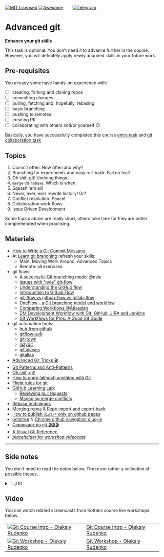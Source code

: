 [![MIT Licensed][icon-mit]][license]
[![Awesome][icon-awesome]][awesome]
&nbsp;&nbsp;&nbsp;&nbsp;&nbsp;&nbsp;
[![Telegram][icon-chat]][chat]

# Advanced git
**Enhance your git skills**

This task is optional.
You don't need it to advance further in the course.
However, you will definitely apply newly acquired skills
in your future work.

## Pre-requisites

You already some have hands-on experience with:
- [ ] creating, forking and cloning repos
- [ ] committing changes
- [ ] pulling, fetching and, hopefully, rebasing
- [ ] basic branching
- [ ] pushing to remotes
- [ ] creating PR
- [ ] collaborating with others and/or yourself :wink:

Basically, you have successfully completed this course
[entry task](git-intro.md) and
[git collaboration task](git-collaboration.md)

## Topics

1. Commit often. How often and why?
1. Branching for experiments and easy roll-back. Fail no fear!
1. Oh shit, git! Undoing things.
1. `merge` vs `rebase`. Which is when.
1. Squash 'em all!
1. Never, ever, ever rewrite history! Or?
1. Conflict resolution. Peace!
1. Collaboration work flows
1. Issue Driven Development

Some topics above are really short, others take time
for they are better comprehended when practising.

## Materials

 - [How to Write a Git Commit Message](https://chris.beams.io/posts/git-commit/)
 - At [Learn git branching](https://learngitbranching.js.org/)
   refresh your skills:
   - Main: Moving Work Around, Advanced Topics
   - Remote: all exercises
 - git flows
   - [A successful Git branching model @nvie](https://nvie.com/posts/a-successful-git-branching-model/)
   - [Issues with "nvie" git-flow](http://scottchacon.com/2011/08/31/github-flow.html)
   - [Understanding the GitHub flow](https://guides.github.com/introduction/flow/)
   - [Introduction to GitLab Flow](https://docs.gitlab.com/ee/workflow/gitlab_flow.html)
   - [git-flow vs github-flow vs gitlab-flow](https://stackoverflow.com/questions/18188492/what-are-the-pros-and-cons-of-git-flow-vs-github-flow/35915110#35915110)
   - [OneFlow - a Git branching model and workflow](https://www.endoflineblog.com/oneflow-a-git-branching-model-and-workflow)
   - [Comparing Workflows @Atlassian](https://www.atlassian.com/git/tutorials/comparing-workflows)
   - [DM Development Workflow with Git, GitHub, JIRA and Jenkins](https://developer.lsst.io/processes/workflow.html)
   - [Git Workflows for Pros: A Good Git Guide](https://www.toptal.com/git/git-workflows-for-pros-a-good-git-guide)
 - git automation tools:
   - [hub from github](https://hub.github.com/)
   - [gitflow-avh](https://github.com/petervanderdoes/gitflow-avh)
   - [git-town](https://github.com/Originate/git-town)
   - [lazygit](https://github.com/jesseduffield/lazygit)
   - [git aliases](https://git-scm.com/book/en/v2/Git-Basics-Git-Aliases)
   - [gitalias](https://github.com/GitAlias/gitalias)
 - [Advanced Git Tricks :clapper:](https://vimeo.com/49444883)
 - [Git Patterns and Anti-Patterns](https://dzone.com/refcardz/git-patterns-and-anti-patterns?chapter=1)
 - [Oh shit, git!](http://ohshitgit.com/)
 - [How to undo (almost) anything with Git](https://blog.github.com/2015-06-08-how-to-undo-almost-anything-with-git/)
 - [Flight rules for git](https://github.com/k88hudson/git-flight-rules)
 - [GitHub Learning Lab](https://lab.github.com/courses):
   - [Reviewing pull requests](https://lab.github.com/githubtraining/reviewing-pull-requests)
   - [Managing merge conflicts](https://lab.github.com/githubtraining/managing-merge-conflicts)
 - [Rebase techniques](https://gist.github.com/OleksiyRudenko/232e1ebe6ed0780fc69d7391723cc75b)
 - [Merging repos](https://gist.github.com/OleksiyRudenko/3324acdab15fff52955979522c878a3e) &
   [Repo import and export back](https://gist.github.com/OleksiyRudenko/86d378b56fe690e47a066b8eeb4ac5b2)
 - [How to publish `dist/*` only on github pages](https://gist.github.com/OleksiyRudenko/7e94aa2d18927e0c5e65b2b5a1c0e375)
 - [octotree](https://github.com/ovity/octotree) // [Chrome github navigation plug-in](https://chrome.google.com/webstore/detail/octotree/bkhaagjahfmjljalopjnoealnfndnagc?hl=en-US)
 - [Скринкаст по git :clapper::clapper::clapper:](https://learn.javascript.ru/screencast/git)
 - [A Visual Git Reference](https://marklodato.github.io/visual-git-guide/index-en.html)
 - [_placeholder for workshop videocast_](#)

---

## Side notes

You don't need to read the notes below. These
are rather a collection of possible theses.

<details><summary>TL;DR</summary>

- Commit often
  - break your code base into smaller files
  - scope a commit to an individual file;
    may be 2+ files if a new module is introduced
    and immediately used/referred to elsewhere
  - think of collaboration and possible conflicts
- Branching
  - branch, fail, checkout back
  - branch naming patterns; scoping using `/` delimiter
  - you may not need the branch after merger
  - specify the commit scope in a message; branches
    are just pointers
  - `git stash`
- Undoing things
  - `git branch`
  - `git reset --mixed|soft|hard`
  - `git revert`
  - cherry pick
- `merge` / `rebase`
  - `merge` vs `rebase`
  - `git merge --no-ff branch`
  - cherry picking
  - what actually `rebase` is
- Squash 'em all!
  - keep issue references on squash/fixup
  - rebasing work flow
- History rewriting
  - remote as a WIP storage
  - killing branches on remote
  - force pushing squashed
- Conflict resolution
  - update from target branch before merging into it
  - `merge` vs `rebase`, hello again
  - cross check the result using diff with a back-up
    branch
- Collaboration work flows
  - nvie, github, gitlab, fork-PR
  - tools: `git-town`, git aliases
  - shortcuts from JetBrains WebStorm
- Issue Driven Development
  - add a feature/enhancement as an issue
  - refer to the issue on commit
  - issues as tasks in your IDE
- Misc
  - git config/aliases collection
  - sub-tree, sub-repo
  - merging repos
  - `push-dir` to publish
  - gists...
  - Git Credentials Storage
  - tags, releases

</details>

## Video

You can watch related screencasts from Kottans course live workshops below.

|||    
--- | --- 
[![Git Course Intro - Oleksiy Rudenko][first-ws-img]][first-ws] | [Git Course Intro - Oleksiy Rudenko][first-ws]
[![Git Workshop - Oleksiy Rudenko][second-ws-img]][second-ws] | [Git Workshop - Oleksiy Rudenko][second-ws]

[icon-chat]: https://img.shields.io/badge/chat-on%20telegram-blue.svg
[icon-mit]: https://img.shields.io/badge/license-MIT-blue.svg
[icon-awesome]: https://cdn.rawgit.com/sindresorhus/awesome/d7305f38d29fed78fa85652e3a63e154dd8e8829/media/badge.svg

[license]: https://github.com/Kottans/web/blob/master/LICENSE.md
[awesome]: https://github.com/sindresorhus/awesome#front-end-development
[chat]: https://t.me/joinchat/CX8EF1JmLm9IM6J6oy2U7Q

[first-ws]: https://youtu.be/jmb5YsACP5U
[first-ws-img]: http://img.youtube.com/vi/jmb5YsACP5U/default.jpg
[second-ws]: https://youtu.be/cJf5c8bwWME
[second-ws-img]: http://img.youtube.com/vi/cJf5c8bwWME/default.jpg
